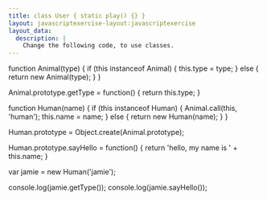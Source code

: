 ```yaml
---
title: class User { static play() {} }
layout: javascriptexercise-layout:javascriptexercise
layout_data:
  description: |
    Change the following code, to use classes.
---
```

function Animal(type) {
  if (this instanceof Animal) {
    this.type = type;
  } else {
    return new Animal(type);
  }
}


Animal.prototype.getType = function() {
  return this.type;
}

function Human(name) {
  if (this instanceof Human) {
    Animal.call(this, 'human');
    this.name = name;
  } else {
    return new Human(name);
  }
}

Human.prototype = Object.create(Animal.prototype);

Human.prototype.sayHello = function() {
  return 'hello, my name is ' + this.name;
}

var jamie = new Human('jamie');

console.log(jamie.getType());
console.log(jamie.sayHello());
